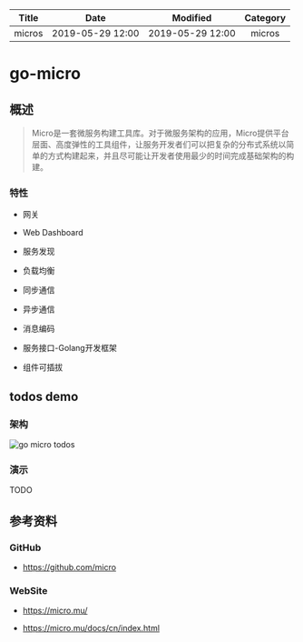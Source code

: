 | Title                | Date             | Modified         | Category          |
|:--------------------:|:----------------:|:----------------:|:-----------------:|
| micros              | 2019-05-29 12:00 | 2019-05-29 12:00 | micros            |



# go-micro



## 概述

> Micro是一套微服务构建工具库。对于微服务架构的应用，Micro提供平台层面、高度弹性的工具组件，让服务开发者们可以把复杂的分布式系统以简单的方式构建起来，并且尽可能让开发者使用最少的时间完成基础架构的构建。


### 特性
- 网关
- Web Dashboard

- 服务发现
- 负载均衡
- 同步通信
- 异步通信
- 消息编码
- 服务接口-Golang开发框架

- 组件可插拔




## todos demo


### 架构
![go micro todos](./images/go-micro-01.png)



### 演示
TODO


## 参考资料

### GitHub
- https://github.com/micro

### WebSite
- https://micro.mu/

- https://micro.mu/docs/cn/index.html